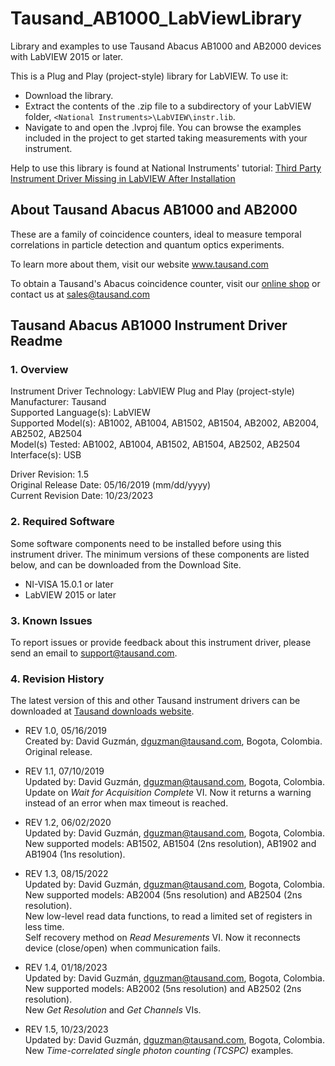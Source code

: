 # Tausand_AB1000_LabViewLibrary

Library and examples to use Tausand Abacus AB1000 and AB2000 devices with LabVIEW 2015 or later.

This is a Plug and Play (project-style) library for LabVIEW. To use it:
* Download the library.
* Extract the contents of the .zip file to a subdirectory of your LabVIEW folder, `<National Instruments>\LabVIEW\instr.lib`.
* Navigate to and open the .lvproj file. You can browse the examples included in the project to get started taking measurements with your instrument.
  
Help to use this library is found at National Instruments' tutorial: [Third Party Instrument Driver Missing in LabVIEW After Installation](https://knowledge.ni.com/KnowledgeArticleDetails?id=kA00Z000000P8THSA0)

## About Tausand Abacus AB1000 and AB2000

These are a family of coincidence counters, ideal to measure temporal correlations in particle detection and quantum optics experiments.

To learn more about them, visit our website www.tausand.com

To obtain a Tausand's Abacus coincidence counter, visit our [online shop](http://www.tausand.com/shop) or contact us at sales@tausand.com

## Tausand Abacus AB1000 Instrument Driver Readme

### 1. Overview
Instrument Driver Technology: LabVIEW Plug and Play (project-style)<br/>
Manufacturer: Tausand <br/>
Supported Language(s): LabVIEW <br/>
Supported Model(s): AB1002, AB1004, AB1502, AB1504, AB2002, AB2004, AB2502, AB2504<br/>
Model(s) Tested: AB1002, AB1004, AB1502, AB1504, AB2502, AB2504<br/>
Interface(s): USB

Driver Revision: 1.5<br/>
Original Release Date: 05/16/2019 (mm/dd/yyyy)<br/>
Current Revision Date: 10/23/2023

### 2. Required Software
Some software components need to be installed before using this instrument driver. The minimum versions of these components are listed below, and can be downloaded from the Download Site.
* NI-VISA 15.0.1 or later
* LabVIEW 2015 or later

### 3. Known Issues
To report issues or provide feedback about this instrument driver, please send an email to support@tausand.com.

### 4. Revision History
The latest version of this and other Tausand instrument drivers can be downloaded at [Tausand downloads website](http://www.tausand.com/downloads/).

* REV 1.0, 05/16/2019<br/>
Created by: David Guzmán, dguzman@tausand.com, Bogota, Colombia.<br/>
Original release.


* REV 1.1, 07/10/2019<br/>
Updated by: David Guzmán, dguzman@tausand.com, Bogota, Colombia.<br/>
Update on _Wait for Acquisition Complete_ VI. Now it returns a warning instead of an error when max timeout is reached.


* REV 1.2, 06/02/2020<br/>
Updated by: David Guzmán, dguzman@tausand.com, Bogota, Colombia.<br/>
New supported models: AB1502, AB1504 (2ns resolution), AB1902 and AB1904 (1ns resolution).


* REV 1.3, 08/15/2022<br/>
Updated by: David Guzmán, dguzman@tausand.com, Bogota, Colombia.<br/>
New supported models: AB2004 (5ns resolution) and AB2504 (2ns resolution).<br/>
New low-level read data functions, to read a limited set of registers in less time.<br/>
Self recovery method on _Read Mesurements_ VI. Now it reconnects device (close/open) when communication fails.


* REV 1.4, 01/18/2023<br/>
Updated by: David Guzmán, dguzman@tausand.com, Bogota, Colombia.<br/>
New supported models: AB2002 (5ns resolution) and AB2502 (2ns resolution).<br/>
New _Get Resolution_ and _Get Channels_ VIs.


* REV 1.5, 10/23/2023<br/>
Updated by: David Guzmán, dguzman@tausand.com, Bogota, Colombia.<br/>
New _Time-correlated single photon counting (TCSPC)_ examples.

